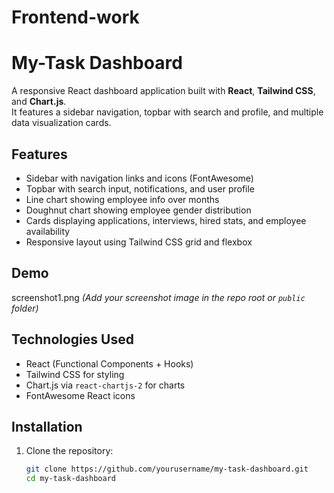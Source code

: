 # Frontend-work
# My-Task Dashboard

A responsive React dashboard application built with **React**, **Tailwind CSS**, and **Chart.js**.  
It features a sidebar navigation, topbar with search and profile, and multiple data visualization cards.

## Features

- Sidebar with navigation links and icons (FontAwesome)
- Topbar with search input, notifications, and user profile
- Line chart showing employee info over months
- Doughnut chart showing employee gender distribution
- Cards displaying applications, interviews, hired stats, and employee availability
- Responsive layout using Tailwind CSS grid and flexbox

## Demo
screenshot1.png
*(Add your screenshot image in the repo root or `public` folder)*

## Technologies Used

- React (Functional Components + Hooks)
- Tailwind CSS for styling
- Chart.js via `react-chartjs-2` for charts
- FontAwesome React icons

## Installation

1. Clone the repository:

   ```bash
   git clone https://github.com/yourusername/my-task-dashboard.git
   cd my-task-dashboard

